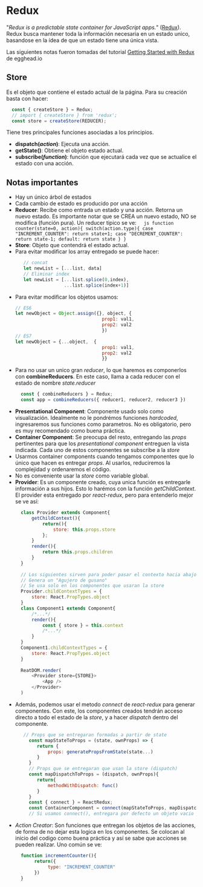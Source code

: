 # Redux
"*Redux is a predictable state container for JavaScript apps.*" ([Redux](http://redux.js.org/)).
Redux busca mantener toda la información necesaria en un estado unico, basandose en la ídea de que un estado tiene una única vista.

Las siguientes notas fueron tomadas del tutorial [Getting Started with Redux](https://egghead.io/courses/getting-started-with-redux) de egghead.io

## Store
Es el objeto que contiene el estado actuál de la página.
Para su creación basta con hacer:
```js
  const { createStore } = Redux;
  // import { createStore } from 'redux';
  const store = createStore(REDUCER);
```
Tiene tres principales funciones asociadas a los principios.
- **dispatch(*action*)**: Ejecuta una acción.
- **getState()**: Obtiene el objeto estado actual.
- **subscribe(*function*)**:  función que ejecutará cada vez que se actualice el estado con una acción.

## Notas importantes
- Hay un único árbol de estados
- Cada cambio de estado es producido por una acción
- **Reducer**: Recibe como entrada un estado y una acción. Retorna un nuevo estado. Es importante notar que se CREA un nuevo estado, NO se modifica (función pura). Un reducer tipico se ve:
     ```js
     function counter(state=0, action){
          switch(action.type){
               case "INCREMENT_COUNTER":
                    return state+1;
               case "DECREMENT_COUNTER":
                    return state-1;
               default:
                    return state
          }
     }
     ```
- **Store**: Objeto que contendrá el estado actual.
-  Para evitar modificar los array entregado se puede hacer: 
     ```js
        // concat
        let newList = [...list, data]
        // Eliminar index
        let newList = [...list.splice(0,index), 
                       ...list.splice(index+1)]
    ```
- Para evitar modificar los objetos usamos:
    ```js
    // ES6
    let newObject = Object.assign({}, object, {
                                    prop1: val1, 
                                    prop2: val2
                                    })
    // ES7
    let newObject = {...object,  {
                                    prop1: val1, 
                                    prop2: val2
                                    }}
    ```
- Para no usar un unico gran *reducer*, lo que haremos es componerlos con **combineReducers**. En este caso, llama a cada reducer con el estado de nombre *state.reducer*
  ```js
    const { combineReducers } = Redux;
    const app = combineReducers({ reducer1, reducer2, reducer3 })
  ```
- **Presentational Component**: Componente usado solo como visualización. Idealmente no le pondrémos funciones *hardcoded*, ingresaremos sus funciones como parametros. No es obligatorio, pero es muy recomendado como buena práctica.
- **Container Component**: Se preocupa del resto, entregando las *props* pertinentes para que los *presentational component* entreguen la vista indicada. Cada uno de estos componentes se subscribe a la *store*
- Usarmos container components cuando tengamos componentes que lo único que hacen es entregar *props*. Al usarlos, reduciremos la complejidad y ordenaremos el código.
- No es conveniente usar la *store* como variable global.
- **Provider**: Es un componente creado, cuya unica función es entregarle información a sus hijos. Esto lo harémos con la función *getChildContext*. El provider esta entregado por *react-redux*, pero para entenderlo mejor se ve así:
  ```js
    class Provider extends Component{
        getChildContext(){
            return(){
                store: this.props.store
            };
        }
        render(){
            return this.props.children
        }
    }
    
    // Los siguientes sirven para poder pasar el contexto hacia abajo en el árbol
    // Genera un "Agujero de gusano"
    // Se usa solo en los componentes que usaran la store
    Provider.childContextTypes = {
        store: React.PropTypes.object
    }
    class Component1 extends Component{
        /*...*/
        render(){
            const { store } = this.context
            /*...*/
        }
    }
    Component1.childContextTypes = {
        store: React.PropTypes.object
    }
    
    ReatDOM.render(
        <Provider store={STORE}>
            <App />
        </Provider>
    )
  ```
- Además, podemos usar el metodo *connect* de *react-redux* para generar componentes. Con este, los componentes creados tendrán acceso directo a todo el estado de la *store*, y a hacer *dispatch* dentro del componente.
  ```js
     // Props que se entregaran formadas a partir de state
       const mapStateToProps = (state, ownProps) => {
          return {
              props: generatePropsFromState(state...)
          }
       }
       // Props que se entregaran que usan la store (dispatch)
       const mapDispatchToProps = (dispatch, ownProps){
          return{
              methodWithDispatch: func()
          }
       }
       const { connect } = ReactRedux;
       const ContainerComponent = connect(mapStateToProps, mapDispatchToProps)(PresentationalComponent)
       // Si usamos connect(), entregara por defecto un objeto vacio para los de estado y dispatch como función.
  ```
- *Action Creator*: Son funciones que entregan los objetos de las acciones, de forma de no dejar esta logica en los componentes. Se colocan al inicio del codigo como buena práctica y así se sabe que acciones se pueden realizar. Uno común se ve:
   ```js
     function incrementCounter(){
          return({
               type: "INCREMENT_COUNTER"
          })
     }
   ```
